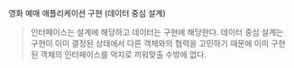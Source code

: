 영화 예매 애플리케이션 구현 (데이터 중심 설계)

> 인터페이스는 설계에 해당하고 데이터는 구현에 해당한다. 데이터 중심 설계는 구현이 이미 결정된 상태에서 다른 객체와의 협력을 고민하기 때문에 이미 구현된 객체의 인터페이스를 억지로 끼워맞출 수밖에 없다.
